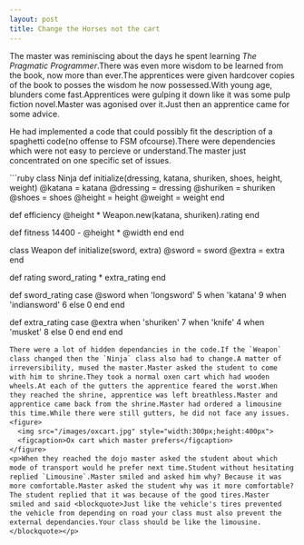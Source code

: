 ```yaml
---
layout: post
title: Change the Horses not the cart
---
```

<p>The master was reminiscing about the days he spent learning <em>The Pragmatic Programmer</em>.There was even more wisdom to be learned from the book, now more than ever.The apprentices were given hardcover copies of the book to posses the wisdom he now possessed.With young age, blunders come fast.Apprentices were gulping it down like it was some pulp fiction novel.Master was agonised over it.Just then an apprentice came for some advice.<p>
<p>He had implemented a code that could possibly fit the description of a spaghetti code(no offense to FSM ofcourse).There were dependencies which were not easy to percieve or understand.The master just concentrated on one specific set of issues.<p>
```ruby
class Ninja
  def initialize(dressing, katana, shuriken, shoes, height, weight)
    @katana = katana
    @dressing = dressing
    @shuriken = shuriken
    @shoes = shoes
    @height = height
    @weight = weight
  end

  def efficiency
    @height * Weapon.new(katana, shuriken).rating
  end

  def fitness
    14400 - @height * @width
  end
end

class Weapon
  def initialize(sword, extra)
    @sword = sword
    @extra = extra
  end

  def rating
    sword_rating * extra_rating
  end

  def sword_rating
    case @sword
      when 'longsword'
        5
      when 'katana'
        9
      when 'indiansword'
        6
      else
        0
    end
  end

  def extra_rating
    case @extra
      when 'shuriken'
        7
      when 'knife'
        4
      when 'musket'
        8
      else
        0
    end
  end
end

```
There were a lot of hidden dependancies in the code.If the `Weapon` class changed then the `Ninja` class also had to change.A matter of irreversibility, mused the master.Master asked the student to come with him to shrine.They took a normal oxen cart which had wooden wheels.At each of the gutters the apprentice feared the worst.When they reached the shrine, apprentice was left breathless.Master and apprentice came back from the shrine.Master had ordered a limousine this time.While there were still gutters, he did not face any issues.
<figure>
  <img src="/images/oxcart.jpg" style="width:300px;height:400px">
  <figcaption>Ox cart which master prefers</figcaption>
</figure>
<p>When they reached the dojo master asked the student about which mode of transport would he prefer next time.Student without hesitating replied `Limousine`.Master smiled and asked him why? Because it was more comfortable.Master asked the student why was it more comfortable? The student replied that it was because of the good tires.Master smiled and said <blockquote>Just like the vehicle's tires prevented the vehicle from depending on road your class must also prevent the external dependancies.Your class should be like the limousine.</blockquote></p>